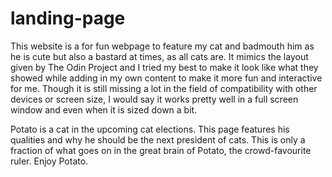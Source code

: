 # landing-page

This website is a for fun webpage to feature my cat and badmouth him as he is cute but also a bastard at times, as all cats are. It mimics the layout given by The Odin Project and I tried my best to make it look like what they showed while adding in my own content to make it more fun and interactive for me. Though it is still missing a lot in the field of compatibility with other devices or screen size, I would say it works pretty well in a full screen window and even when it is sized down a bit.

Potato is a cat in the upcoming cat elections. This page features his qualities and why he should be the next president of cats. This is only a fraction of what goes on in the great brain of Potato, the crowd-favourite ruler. Enjoy Potato.